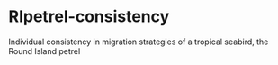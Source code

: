 # RIpetrel-consistency
Individual consistency in migration strategies of a tropical seabird, the Round Island petrel
